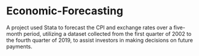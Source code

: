 # Economic-Forecasting
A project used Stata to forecast the CPI and exchange rates over a five-month period, utilizing a dataset collected from the first quarter of 2002 to the fourth quarter of 2019, to assist investors in making decisions on future payments.
